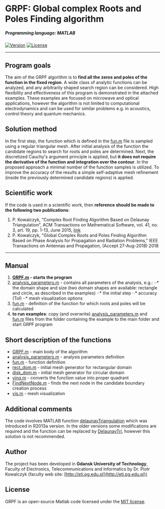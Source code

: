 # GRPF: Global complex Roots and Poles Finding algorithm

##### Programming language: MATLAB

[![Version](https://img.shields.io/badge/version-1.0-green.svg)](README.md) [![License](https://img.shields.io/badge/license-MIT-blue.svg)](http://opensource.org/licenses/MIT)

---
## Program goals
The aim of the GRPF algorithm is to **find all the zeros and poles of the function in the fixed region**.  A wide class of analytic functions can be analyzed, and any arbitrarily shaped search region can be considered. High flexibility and effectiveness of this program is demonstrated in the attached examples. These examples are focused on microwave and optical applications, however the algorithm is not limited to computational electrodynamics and can be used for similar problems e.g. in acoustics, control theory and quantum mechanics. 

## Solution method
In the first step, the function which is defined in the [fun.m](fun.m) file is sampled using a regular triangular mesh. After initial analysis of the function the candidate regions to search for roots and poles are determined. Next, the discretized Cauchy's argument principle is applied, but **it does not require the derivative of the function and integration over the contour**. In the proposed approach a minimal number of the function samples is utilized. To improve the accuracy of the results a simple self-adaptive mesh refinement (inside the previously determined candidate regions) is applied.

## Scientific work
If the code is used in a scientific work, then **reference should be made to the following two publications**:
1. P. Kowalczyk, “Complex Root Finding Algorithm Based on Delaunay Triangulation”, ACM Transactions on Mathematical Software, vol. 41, no. 3, art. 19, pp. 1-13, June 2015, [link](https://dl.acm.org/citation.cfm?id=2699457)
2. P. Kowalczyk, "Global Complex Roots and Poles Finding Algorithm Based on Phase Analysis for Propagation and Radiation Problems," IEEE Transactions on Antennas and Propagation, (Accept 27-Aug-2018) 2018

---
## Manual
1. **[GRPF.m](GRPF.m) - starts the program**
2. [analysis_parameters.m](/analysis_parameters.m) - contains all parameters of the analysis, e.g.:
⋅⋅* the domain shape and size (two domain shapes are available: rectangle and circle, as described in the examples) 
⋅⋅* the initial step
⋅⋅* accuracy (Tol)
⋅⋅* mesh visualization options
3. [fun.m](fun.m) - definition of the function for which roots and poles will be calculated
4. **to run examples**: copy (and overwrite) [analysis_parameters.m](analysis_parameters.m) and [fun.m](fun.m) files from the folder containing the example to the main folder and start GRPF program
 
## Short description of the functions
- [GRPF.m](GRPF.m) - main body of the algorithm  
- [analysis_parameters.m](analysis_parameters.m) - analysis parameters definition
- [fun.m](fun.m) - function definition
- [rect_dom.m](rect_dom.m) - initial mesh generator for rectangular domain
- [disk_dom.m](disk_dom.m) - initial mesh generator for circular domain
- [vinq.m](vinq.m) - converts the function value into proper quadrant
- [FindNextNode.m](FindNextNode.m) - finds the next node in the candidate boundary creation process
- [vis.m](vis.m) - mesh visualization

## Additional comments
The code involves MATLAB function [delaunayTriangulation](https://uk.mathworks.com/help/matlab/ref/delaunaytriangulation.html) which was introduced in R2013a version. In the older versions some modifications are required and the function can be replaced by [DelaunayTri](https://uk.mathworks.com/help/matlab/ref/delaunaytri.html), however this solution is not recommended.

## Author
The project has been developed in **Gdansk University of Technology**, Faculty of Electronics, Telecommunications and Informatics by Dr. Piotr Kowalczyk (faculty web site: [http://eti.pg.edu.pl](http://eti.pg.edu.pl))

## License
GRPF is an open-source Matlab code licensed under the [MIT license](LICENSE.md).
